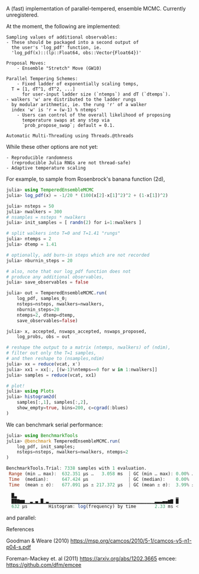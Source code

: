 

A (fast) implementation of parallel-tempered, ensemble MCMC.
Currently unregistered.

At the moment, the following are implemented:

    Sampling values of additional observables:
	- These should be packaged into a second output of 
	  the user's 'log_pdf' function, ie. 
	  'log_pdf(x)::(lp::Float64, obs::Vector{Float64})'

    Proposal Moves:
        - Ensemble "Stretch" Move (GW10)

    Parallel Tempering Schemes:
        - Fixed ladder of exponentially scaling temps, 
	  T = [1, dT^1, dT^2, ...]
          for user-input ladder size (`ntemps`) and dT (`dtemps`).
	- walkers 'w' are distributed to the ladder rungs
	  by modular arithmetic, ie. the rung 'r' of a walker 
	  index 'w' is 'r = (w-1) % ntemps'
        - Users can control of the overall likelihood of proposing
          temperature swaps at any step via
          `prob_propose_swap`; default = 0.1. 

    Automatic Multi-Threading using Threads.@threads

While these other options are not yet:

	- Reproducible randomness
	  (reproducible Julia RNGs are not thread-safe)
	- Adaptive temperature scaling 

For example, to sample from Rosenbrock's banana function (2d), 

```julia
julia> using TemperedEnsembleMCMC
julia> log_pdf(x) = -1/20 * (100(x[2]-x[1]^2)^2 + (1-x[1])^2)

julia> nsteps = 50
julia> nwalkers = 300
# nsamples = nsteps * nwalkers
julia> init_samples = [ randn(2) for i=1:nwalkers ]

# split walkers into T=0 and T=1.41 "rungs"
julia> ntemps = 2
julia> dtemp = 1.41

# optionally, add burn-in steps which are not recorded
julia> nburnin_steps = 20

# also, note that our log_pdf function does not 
# produce any additional observables,
julia> save_observables = false

julia> out = TemperedEnsembleMCMC.run(
	log_pdf, samples_0;
	nsteps=nsteps, nwalkers=nwalkers, 
	nburnin_steps=20
	ntemps=2, dtemp=dtemp,
	save_observables=false)

julia> x, accepted, nswaps_accepted, nswaps_proposed, 
	log_probs, obs = out

# reshape the output to a matrix (ntemps, nwalkers) of (ndim),
# filter out only the T=1 samples,
# and then reshape to (nsamples,ndim)
julia> xx = reduce(vcat, x')
julia> xx1 = xx[:, [(w-1)%ntemps==0 for w in 1:nwalkers]]
julia> samples = reduce(vcat, xx1)

# plot!
julia> using Plots
julia> histogram2d(
	samples[:,1], samples[:,2],
	show_empty=true, bins=200, c=cgrad(:blues)
)
```

We can benchmark serial performance:

```julia
julia> using BenchmarkTools
julia> @benchmark TemperedEnsembleMCMC.run(
	log_pdf, init_samples;
	nsteps=nsteps, nwalkers=nwalkers, ntemps=2
)

BenchmarkTools.Trial: 7338 samples with 1 evaluation.
 Range (min … max):  632.351 μs …   3.058 ms  ┊ GC (min … max): 0.00% … 73.15%
 Time  (median):     647.424 μs               ┊ GC (median):    0.00%
 Time  (mean ± σ):   677.091 μs ± 217.372 μs  ┊ GC (mean ± σ):  3.99% ±  9.00%

  █▃                                                            ▁
  ██▇▆▆▁▁▃▁▄▁█▁▃▁▁▁▁▁▁▁▁▁▁▁▁▁▁▁▁▁▁▁▁▁▁▁▁▁▁▁▁▁▁▁▁▁▁▁▁▁▁▁▁▃▃▃▄▄▆▇ █
  632 μs        Histogram: log(frequency) by time       2.33 ms <

```

and parallel:



References

Goodman & Weare (2010) https://msp.org/camcos/2010/5-1/camcos-v5-n1-p04-s.pdf

Foreman-Mackey et. al (2011) https://arxiv.org/abs/1202.3665
emcee: https://github.com/dfm/emcee

